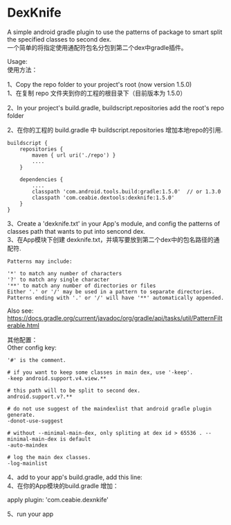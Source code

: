 # DexKnife

A simple android gradle plugin to use the patterns of package to smart split the specified classes to second dex.<br/>
一个简单的将指定使用通配符包名分包到第二个dex中gradle插件。

Usage:<br/>
使用方法：

1、Copy the repo folder to your project's root (now version 1.5.0)<br/>
1、在复制 repo 文件夹到你的工程的根目录下（目前版本为 1.5.0）

2、In your project's build.gradle, buildscript.repositories add the root's repo folder<br/>

2、在你的工程的 build.gradle 中 buildscript.repositories 增加本地repo的引用.<br/>

    buildscript {
        repositories {
            maven { url uri('./repo') }
            ....
        }
        
        dependencies {
            ....
            classpath 'com.android.tools.build:gradle:1.5.0'  // or 1.3.0
            classpath 'com.ceabie.dextools:dexknife:1.5.0'
        }
    }

3、Create a 'dexknife.txt' in your App's module, and config the patterns of classes path that wants to put into sencond dex.<br/>
3、在App模块下创建 dexknife.txt，并填写要放到第二个dex中的包名路径的通配符.

    Patterns may include:

    '*' to match any number of characters
    '?' to match any single character
    '**' to match any number of directories or files
    Either '.' or '/' may be used in a pattern to separate directories. Patterns ending with '.' or '/' will have '**' automatically appended.


Also see: https://docs.gradle.org/current/javadoc/org/gradle/api/tasks/util/PatternFilterable.html


其他配置：<br/>
Other config key:

    '#' is the comment.

    # if you want to keep some classes in main dex, use '-keep'.
    -keep android.support.v4.view.**

    # this path will to be split to second dex.
    android.support.v?.**

    # do not use suggest of the maindexlist that android gradle plugin generate.
    -donot-use-suggest

    # without --minimal-main-dex, only spliting at dex id > 65536 . --minimal-main-dex is default
    -auto-maindex

    # log the main dex classes.
    -log-mainlist


4、add to your app's build.gradle, add this line:<br/>
4、在你的App模块的build.gradle 增加：<br/>

apply plugin: 'com.ceabie.dexnkife'


5、run your app


